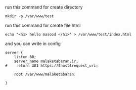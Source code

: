 run this command for create directory
```
mkdir -p /var/www/test
```

run this command for create file html
```
echo "<h1> hello masood </h1>" > /var/www/test/index.html
```

and you can write in config
```
server {
    listen 80;
    server_name malaketabaran.ir;
#    return 301 https://$host$request_uri;

    root /var/www/malaketabaran;

}
```

